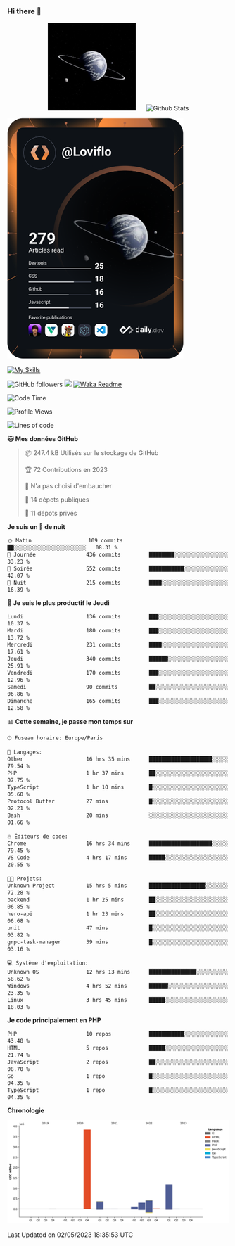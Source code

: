 ### Hi there 👋

<p align="center">
  <img src="https://github.com/Loviflo/Loviflo/blob/main/img/portrait.jpg" alt="Loviflo" height="200" style="margin-right: 20px"/>
  <img src="https://github-readme-stats.vercel.app/api?username=Loviflo&show_icons=true&theme=graywhite" alt="Github Stats" />
</p>

<a href="https://app.daily.dev/loviflo"><img src="https://github.com/loviflo/loviflo/blob/main/devcard.svg" width="400" alt="Loviflo's Dev Card"/></a>


[![My Skills](https://skillicons.dev/icons?i=php,laravel,symfony,mysql,js,ts,html,css,sass,angular,docker,webpack,vscode,figma,git,github,gitlab)](https://skillicons.dev)


![GitHub followers](https://img.shields.io/github/followers/Loviflo?label=Follow&style=social)
![](https://visitor-badge.glitch.me/badge?page_id=Loviflo.Loviflo)
[![Waka Readme](https://github.com/Loviflo/Loviflo/actions/workflows/update-stats.yml/badge.svg)](https://github.com/Loviflo/Loviflo/actions/workflows/update-stats.yml)

<!--START_SECTION:waka-->
![Code Time](http://img.shields.io/badge/Code%20Time-1%2C124%20hrs%2055%20mins-blue)

![Profile Views](http://img.shields.io/badge/Vues%20du%20profil-0-blue)

![Lines of code](https://img.shields.io/badge/Depuis%20Hello%20World%2C%20j%27ai%20%C3%A9crit-6.2%20million%20Lignes%20de%20code-blue)

**🐱 Mes données GitHub** 

> 📦 247.4 kB Utilisés sur le stockage de GitHub 
 > 
> 🏆 72 Contributions en 2023
 > 
> 🚫 N'a pas choisi d'embaucher
 > 
> 📜 14 dépots publiques 
 > 
> 🔑 11 dépots privés 
 > 
**Je suis un 🦉 de nuit** 

```text
🌞 Matin                  109 commits         ██░░░░░░░░░░░░░░░░░░░░░░░   08.31 % 
🌆 Journée                436 commits         ████████░░░░░░░░░░░░░░░░░   33.23 % 
🌃 Soirée                 552 commits         ███████████░░░░░░░░░░░░░░   42.07 % 
🌙 Nuit                   215 commits         ████░░░░░░░░░░░░░░░░░░░░░   16.39 % 
```
📅 **Je suis le plus productif le Jeudi** 

```text
Lundi                    136 commits         ███░░░░░░░░░░░░░░░░░░░░░░   10.37 % 
Mardi                    180 commits         ███░░░░░░░░░░░░░░░░░░░░░░   13.72 % 
Mercredi                 231 commits         ████░░░░░░░░░░░░░░░░░░░░░   17.61 % 
Jeudi                    340 commits         ██████░░░░░░░░░░░░░░░░░░░   25.91 % 
Vendredi                 170 commits         ███░░░░░░░░░░░░░░░░░░░░░░   12.96 % 
Samedi                   90 commits          ██░░░░░░░░░░░░░░░░░░░░░░░   06.86 % 
Dimanche                 165 commits         ███░░░░░░░░░░░░░░░░░░░░░░   12.58 % 
```


📊 **Cette semaine, je passe mon temps sur** 

```text
🕑︎ Fuseau horaire: Europe/Paris

💬 Langages: 
Other                    16 hrs 35 mins      ████████████████████░░░░░   79.54 % 
PHP                      1 hr 37 mins        ██░░░░░░░░░░░░░░░░░░░░░░░   07.75 % 
TypeScript               1 hr 10 mins        █░░░░░░░░░░░░░░░░░░░░░░░░   05.60 % 
Protocol Buffer          27 mins             █░░░░░░░░░░░░░░░░░░░░░░░░   02.21 % 
Bash                     20 mins             ░░░░░░░░░░░░░░░░░░░░░░░░░   01.66 % 

🔥 Éditeurs de code: 
Chrome                   16 hrs 34 mins      ████████████████████░░░░░   79.45 % 
VS Code                  4 hrs 17 mins       █████░░░░░░░░░░░░░░░░░░░░   20.55 % 

🐱‍💻 Projets: 
Unknown Project          15 hrs 5 mins       ██████████████████░░░░░░░   72.28 % 
backend                  1 hr 25 mins        ██░░░░░░░░░░░░░░░░░░░░░░░   06.85 % 
hero-api                 1 hr 23 mins        ██░░░░░░░░░░░░░░░░░░░░░░░   06.68 % 
unit                     47 mins             █░░░░░░░░░░░░░░░░░░░░░░░░   03.82 % 
grpc-task-manager        39 mins             █░░░░░░░░░░░░░░░░░░░░░░░░   03.16 % 

💻 Système d'exploitation: 
Unknown OS               12 hrs 13 mins      ███████████████░░░░░░░░░░   58.62 % 
Windows                  4 hrs 52 mins       ██████░░░░░░░░░░░░░░░░░░░   23.35 % 
Linux                    3 hrs 45 mins       █████░░░░░░░░░░░░░░░░░░░░   18.03 % 
```

**Je code principalement en PHP** 

```text
PHP                      10 repos            ███████████░░░░░░░░░░░░░░   43.48 % 
HTML                     5 repos             █████░░░░░░░░░░░░░░░░░░░░   21.74 % 
JavaScript               2 repos             ██░░░░░░░░░░░░░░░░░░░░░░░   08.70 % 
Go                       1 repo              █░░░░░░░░░░░░░░░░░░░░░░░░   04.35 % 
TypeScript               1 repo              █░░░░░░░░░░░░░░░░░░░░░░░░   04.35 % 
```



**Chronologie**

![Lines of Code chart](https://raw.githubusercontent.com/Loviflo/Loviflo/main/assets/bar_graph.png)


 Last Updated on 02/05/2023 18:35:53 UTC
<!--END_SECTION:waka-->
